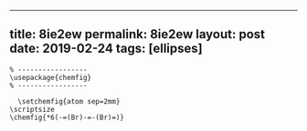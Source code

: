 ---
 title: 8ie2ew
 permalink: 8ie2ew
 layout: post
 date: 2019-02-24
 tags: [ellipses]
 ---

```latex% Dans le préambule
% -----------------
\usepackage{chemfig}
% -----------------

  \setchemfig{atom sep=2mm}
\scriptsize
\chemfig{*6(-=(Br)-=-(Br)=)}
```